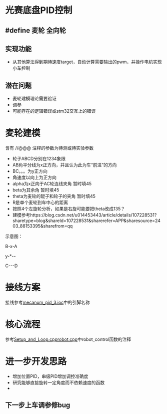 # 光赛底盘PID控制
## #define 麦轮 全向轮
## 实现功能
* 从其他算法得到期待速度target，自动计算需要输出的pwm，并操作电机实现小车控制
## 潜在问题
* 麦轮建模理论需要验证
* 调参
* 可能存在的逻辑错误或stm32交互上的错误
# 麦轮建模

含有 //@@@ 注释的参数为待测或待实验参数

* 轮子ABCD分别在1234象限
* AB角平分线为x正方向，并且认为此为车“前进”的方向
* BC。。。为y正方向
* 角速度以向上为正方向
* alpha为x正向于AC轮连线夹角 暂时填45
* beta为其余角 暂时填45
* theta为麦轮的辊子和轮子的夹角 暂时填45
* R是单个麦轮到车中心的距离
* 按照4个左旋轮分析，如果是右旋可能要把theta改成135？
* 建模参考https://blog.csdn.net/u014453443/article/details/107228531?sharetype=blog&shareId=107228531&sharerefer=APP&sharesource=2403_88153395&sharefrom=qq

示意图：

B-x-A

y-*--

C---D



# 接线方案
接线参考[mecanum_pid_3.ioc](mecanum_pid_3.ioc)中的引脚名称

# 核心流程
参考[Setup_and_Loop.cpp](Core/Src/Setup_and_Loop.cpp)[robot.cpp](Core/Src/robot.cpp)中robot_control函数的注释

# 进一步开发思路
* 增加位置PID，串级PID增加调控准确度
* 研究能够直接旋转一定角度而不依赖速度的函数
* 
## 下一步上车调参修bug